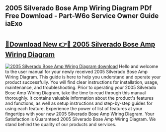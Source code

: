## 2005 Silverado Bose Amp Wiring Diagram PDf Free Download - Part-W6o Service Owner Guide iaExo

# <h2><a href="http://dfmdhv.blite.top/?on=2005+Silverado+Bose+Amp+Wiring+Diagram">🔗Download New 👉🔴 2005 Silverado Bose Amp Wiring Diagram</a></h2>

[![2005 Silverado Bose Amp Wiring Diagram download](https://i.imgur.com/lujVjoI.png)](http://dfmdhv.blite.top/?on=2005+Silverado+Bose+Amp+Wiring+Diagram)
Hello and welcome to the user manual for your newly received 2005 Silverado Bose Amp Wiring Diagram. This guide is here to help you understand and operate your product successfully. You will find clear instructions for installation, usage, maintenance, and troubleshooting. Prior to operating your 2005 Silverado Bose Amp Wiring Diagram, take the time to read through this manual thoroughly. It contains valuable information about the product's features and functions, as well as setup instructions and step-by-step guides for using each feature. Experience the power of list of features at your fingertips with your new 2005 Silverado Bose Amp Wiring Diagram. Your Satisfaction is Guaranteed 2005 Silverado Bose Amp Wiring Diagram. We stand behind the quality of our products and services.
